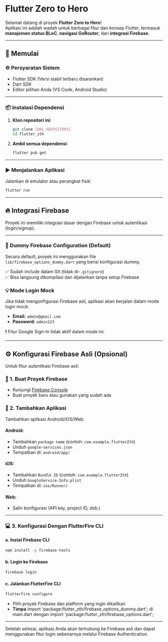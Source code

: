 # Flutter Zero to Hero

Selamat datang di proyek **Flutter Zero to Hero**!  
Aplikasi ini adalah wadah untuk berbagai fitur dan konsep Flutter, termasuk **manajemen status BLoC**, **navigasi GoRouter**, dan **integrasi Firebase**.

---

## 🚀 Memulai

### ⚙️ Persyaratan Sistem

- Flutter SDK (Versi stabil terbaru disarankan)
- Dart SDK
- Editor pilihan Anda (VS Code, Android Studio)

---

### 📦 Instalasi Dependensi

1. **Klon repositori ini**:
   ```bash
   git clone [URL_REPOSITORY]
   cd flutter_zth
   ```

2. **Ambil semua dependensi**:
   ```bash
   flutter pub get
   ```

---

### ▶️ Menjalankan Aplikasi

Jalankan di emulator atau perangkat fisik:

```bash
flutter run
```

---

## 🔥 Integrasi Firebase

Proyek ini memiliki integrasi dasar dengan Firebase untuk autentikasi (login/signup).

---

### 🧪 Dummy Firebase Configuration (Default)

Secara default, proyek ini menggunakan file `lib/firebase_options_dummy.dart` yang berisi konfigurasi dummy.

✅ Sudah include dalam Git (tidak di-`.gitignore`)  
✅ Bisa langsung dikompilasi dan dijalankan tanpa setup Firebase

### 💡 Mode Login Mock

Jika tidak mengonfigurasi Firebase asli, aplikasi akan berjalan dalam mode login mock:

- **Email:** `admin@gmail.com`  
- **Password:** `admin123`  

❗ Fitur Google Sign-In tidak aktif dalam mode ini.

---

## ⚙️ Konfigurasi Firebase Asli (Opsional)

Untuk fitur autentikasi Firebase asli:

### 🔧 1. Buat Proyek Firebase
- Kunjungi [Firebase Console](https://console.firebase.google.com)
- Buat proyek baru atau gunakan yang sudah ada

### 📱 2. Tambahkan Aplikasi
Tambahkan aplikasi Android/iOS/Web:

#### Android:
- Tambahkan `package name` (contoh: `com.example.flutterZth`)
- Unduh `google-services.json`
- Tempatkan di: `android/app/`

#### iOS:
- Tambahkan `Bundle ID` (contoh: `com.example.flutterZth`)
- Unduh `GoogleService-Info.plist`
- Tempatkan di: `ios/Runner/`

#### Web:
- Salin konfigurasi (API key, project ID, dsb.)

---

### 💻 3. Konfigurasi Dengan FlutterFire CLI

#### a. Instal Firebase CLI
```bash
npm install -g firebase-tools
```

#### b. Login ke Firebase
```bash
firebase login
```

#### c. Jalankan FlutterFire CLI
```bash
flutterfire configure
```

- Pilih proyek Firebase dan platform yang ingin dikaitkan
- **Timpa** import 'package:flutter_zth/firebase_options_dummy.dart'; di main.dart dengan import 'package:flutter_zth/firebase_options.dart';

---

Setelah selesai, aplikasi Anda akan terhubung ke Firebase asli dan dapat menggunakan fitur login sebenarnya melalui Firebase Authentication.
